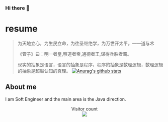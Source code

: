 ### Hi there 👋

# resume #
>为天地立心，为生民立命，为往圣继绝学，为万世开太平。——道与术
>
> 《管子》曰：明一者皇,察道者帝,通德者王,谋得兵胜者霸。
> 
> 现实的抽象是语言，语言的抽象是程序，程序的抽象是数理逻辑，数理逻辑的抽象是超越认知的真理。
[![Anurag's github stats](https://github-readme-stats.vercel.app/api?username=AmbroseRen&show_icons=true&theme=radical)](https://github.com/AmbroseRen/test)

<!--
**AmbroseRen/AmbroseRen** is a ✨ _special_ ✨ repository because its `README.md` (this file) appears on your GitHub profile.

Here are some ideas to get you started:

- 🔭 I’m currently working on ...
- 🌱 I’m currently learning ...
- 👯 I’m looking to collaborate on ...
- 🤔 I’m looking for help with ...
- 💬 Ask me about ...
- 📫 How to reach me: ...
- 😄 Pronouns: ...
- ⚡ Fun fact: ...
-->

## About me

I am Soft Engineer and the main area is the Java direction.

<p align="center" href="https://github.com/sagar-viradiya/sagar-viradiya/blob/master/README.md"> 
  Visitor count<br>
  <img src="https://profile-counter.glitch.me/AmbroseRen/count.svg" />
</p>
